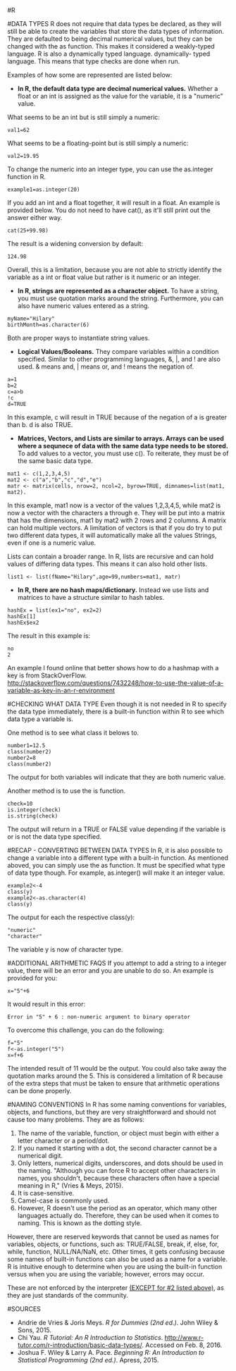 #R

#DATA TYPES
R does not require that data types be declared, as they will still be able to create the variables that store the data types of information. They are defaulted to being decimal numerical values, but they can be changed with the as function. This makes it considered a weakly-typed language. R is also a dynamically typed language. dynamically- typed language. This means that type checks are done when run.

Examples of how some are represented are listed below:

* <b>In R, the default data type are decimal numerical values.</b> Whether a float or an int is assigned as the value for the variable, it is a "numeric" value.

What seems to be an int but is still simply a numeric:
```#int
val1=62
```
What seems to be a floating-point but is still simply a numeric:
```#floating-point
val2=19.95
```
To change the numeric into an integer type, you can use the as.integer function in R.
```
example1=as.integer(20)
```
If you add an int and a float together, it will result in a float. An example is provided below. You do not need to have cat(), as it'll still print out the answer either way.
```
cat(25+99.98)
```
The result is a widening conversion by default:
```
124.98
```
Overall, this is a limitation, because you are not able to strictly identify the variable as a int or float value but rather is it numeric or an integer.

* <b>In R, strings are represented as a character object.</b> To have a string, you must use quotation marks around the string. Furthermore, you can also have numeric values entered as a string.
```
myName="Hilary"
birthMonth=as.character(6)
```
Both are proper ways to instantiate string values.


* <b>Logical Values/Booleans.</b> They compare variables within a condition specified. Similar to other programming languages, &, |, and ! are also used. & means and, | means or, and ! means the negation of. 
```
a=1
b=2
c=a>b
!c
d=TRUE
```
In this example, c will result in TRUE because of the negation of a is greater than b. d is also TRUE.

* <b>Matrices, Vectors, and Lists are similar to arrays. Arrays can be used where a sequnece of data with the same data type needs to be stored.</b> To add values to a vector, you must use c(). To reiterate, they must be of the same basic data type.
```
mat1 <- c(1,2,3,4,5)
mat2 <- c("a","b","c","d","e")
matr <- matrix(cells, nrow=2, ncol=2, byrow=TRUE, dimnames=list(mat1, mat2).
```
In this example, mat1 now is a vector of the values 1,2,3,4,5, while mat2 is now a vector with the characters a through e. They will be put into a matrix that has the dimensions, mat1 by mat2 with 2 rows and 2 columns. A matrix can hold multiple vectors.
A limitation of vectors is that if you do try to put two different data types, it will automatically make all the values Strings, even if one is a numeric value.

Lists can contain a broader range. In R, lists are recursive and can hold values of differing data types. This means it can also hold other lists.
```
list1 <- list(fName="Hilary",age=99,numbers=mat1, matr)
```

* <b>In R, there are no hash maps/dictionary.</b> Instead we use lists and matrices to have a structure similar to hash tables. 
```
hashEx = list(ex1="no", ex2=2)
hashEx[1]
hashEx$ex2
```
The result in this example is:
```
no
2
```
An example I found online that better shows how to do a hashmap with a key is from StackOverFlow. http://stackoverflow.com/questions/7432248/how-to-use-the-value-of-a-variable-as-key-in-an-r-environment


#CHECKING WHAT DATA TYPE
Even though it is not needed in R to specify the data type immediately, there is a built-in function within R to see which data type a variable is. 

One method is to see what class it belows to.
```
number1=12.5
class(number2)
number2=8
class(number2)
```
The output for both variables will indicate that they are both numeric value.

Another method is to use the is function.
```
check=10
is.integer(check)
is.string(check)
```
The output will return in a TRUE or FALSE value depending if the variable is or is not the data type specified.

#RECAP - CONVERTING BETWEEN DATA TYPES
In R, it is also possible to change a variable into a different type with a built-in function. As mentioned aboved, you can simply use the as function. It must be specified what type of data type though. For example, as.integer() will make it an integer value.
```
example2<-4
class(y)
example2<-as.character(4)
class(y)
```
The output for each the respective class(y):
```
"numeric"
"character"
```
The variable y is now of character type.

#ADDITIONAL ARITHMETIC FAQS
If you attempt to add a string to a integer value, there will be an error and you are unable to do so. An example is provided for you:
```
x="5"+6
```
It would result in this error:
```
Error in "5" + 6 : non-numeric argument to binary operator
```
To overcome this challenge, you can do the following:
```
f="5"
f<-as.integer("5")
x=f+6
```
The intended result of 11 would be the output. You could also take away the quotation marks around the 5.
This is considered a limitation of R because of the extra steps that must be taken to ensure that arithmetic operations can be done properly.

#NAMING CONVENTIONS
In R has some naming conventions for variables, objects, and functions, but they are very straightforward and should not cause too many problems. They are as follows:
 1. The name of the variable, function, or object must begin with either a letter character or a period/dot.
 2. If you named it starting with a dot, the second character cannot be a numerical digit.
 3. Only letters, numerical digits, underscores, and dots should be used in the naming. "Although you can force R to accept other characters in names, you shouldn't, because these characters often have a special meaning in R," (Vries & Meys, 2015). 
 4. It is case-sensitive.
 5. Camel-case is commonly used.
 6. However, R doesn't use the period as an operator, which many other languages actually do. Therefore, they can be used when it comes to naming. This is known as the dotting style.
 
However, there are reserved keywords that cannot be used as names for variables, objects, or functions, such as: TRUE/FALSE, break, if, else, for, while, function, NULL/NA/NaN, etc. Other times, it gets confusing because some names of built-in functions can also be used as a name for a variable. R is intuitive enough to determine when you are using the built-in function versus when you are using the variable; however, errors may occur.

These are not enforced by the interpreter <u>(EXCEPT for #2 listed above)</u>, as they are just standards of the community.

#SOURCES
* Andrie de Vries & Joris Meys. <i>R for Dummies (2nd ed.)</i>. John Wiley & Sons, 2015.
* Chi Yau. <i>R Tutorial: An R Introduction to Statistics</i>. http://www.r-tutor.com/r-introduction/basic-data-types/. Accessed on Feb. 8, 2016.
* Joshua F. Wiley & Larry A. Pace. <i>Beginning R: An Introduction to Statistical Programming (2nd ed.)</i>. Apress, 2015.
